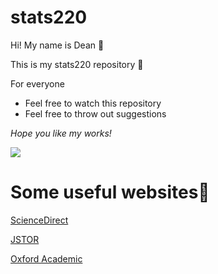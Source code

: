 # stats220

Hi! My name is Dean 👋

This is my stats220 repository 🌱

For everyone

*  Feel free to watch this repository
* Feel free to throw out suggestions

*Hope you like my works!*

![](https://media.tenor.com/Bz1JnQ4infQAAAAM/dean-winchester-wink.gif)

# Some useful websites👀

[ScienceDirect](https://www-sciencedirect-com.ezproxy.auckland.ac.nz/)

[JSTOR](https://www.jstor.org/)

[Oxford Academic](https://academic.oup.com/)

